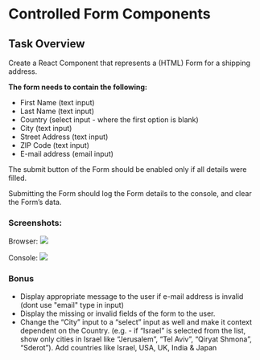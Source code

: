 # Controlled Form Components

## Task Overview
Create a React Component that represents a (HTML) Form for a shipping address.

__The form needs to contain the following:__
  * First Name (text input)
  * Last Name (text input)
  * Country (select input - where the first option is blank)
  * City (text input)
  * Street Address (text input)
  * ZIP Code (text input)
  * E-mail address (email input)

The submit button of the Form should be enabled only if all details were filled.

Submitting the Form should log the Form details to the console, and clear the Form’s data.

### Screenshots:

Browser:
![](https://static.wixstatic.com/media/32d4ec_700e99915d7c4f4f94cb3d033980dfa5~mv2.png/v1/fill/w_958,h_289,al_c,lg_1/32d4ec_700e99915d7c4f4f94cb3d033980dfa5~mv2.png)

Console:
![](https://static.wixstatic.com/media/32d4ec_e160ddc6f0ee418ab4af3fcc67cd1af4~mv2.png/v1/fill/w_1200,h_362,al_c,usm_0.66_1.00_0.01/32d4ec_e160ddc6f0ee418ab4af3fcc67cd1af4~mv2.png)



### Bonus
  * Display appropriate message to the user if e-mail address is invalid (dont use "email" type in input)
  * Display the missing or invalid fields of the form to the user.
  * Change the “City” input to a “select” input as well and make it context dependent on the Country. (e.g. - if “Israel” is selected from the list, show only cities in Israel like “Jerusalem”, “Tel Aviv”, “Qiryat Shmona”, “Sderot”). 
  Add countries like Israel, USA, UK, India & Japan
